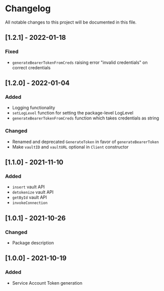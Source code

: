 # Changelog

All notable changes to this project will be documented in this file.

## [1.2.1] - 2022-01-18

### Fixed
- `generateBearerTokenFromCreds` raising error "invalid credentials" on correct credentials

## [1.2.0] - 2022-01-04

### Added
- Logging functionality
- `setLogLevel` function for setting the package-level LogLevel
- `generateBearerTokenFromCreds` function which takes credentials as string

### Changed
- Renamed and deprecated `GenerateToken` in favor of `generateBearerToken`
- Make `vaultID` and `vaultURL` optional in `Client` constructor


## [1.1.0] - 2021-11-10

### Added

- `insert` vault API
- `detokenize` vault API
- `getById` vault API
- `invokeConnection`

## [1.0.1] - 2021-10-26

### Changed

- Package description
 
## [1.0.0] - 2021-10-19

### Added

- Service Account Token generation
